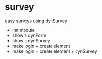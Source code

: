 # survey
easy surveys using dynSurvey 

- init module 
- show a dynForm  
- show a dynSurvey
- make login + create element 
- make login + create element + dynSurvey